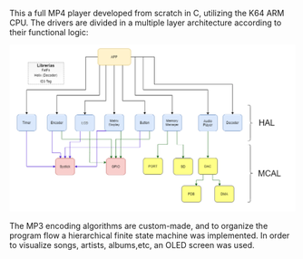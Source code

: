 This a full MP4 player developed from scratch in C, utilizing the K64 ARM CPU. The drivers are divided in a multiple layer architecture according to their functional logic:

![Driver Architecture](https://github.com/Agusgal/Micros-TPF/blob/main/docs/mp3arch%20(1).png)

The MP3 encoding algorithms are custom-made, and to organize the program flow a hierarchical finite state machine was implemented. In order to visualize songs, artists,
albums,etc, an OLED screen was used. 


